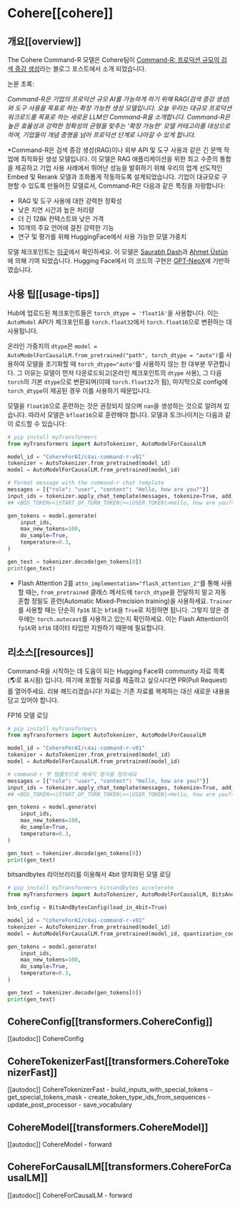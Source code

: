 # Cohere[[cohere]]

## 개요[[overview]]

The Cohere Command-R 모델은 Cohere팀이 [Command-R: 프로덕션 규모의 검색 증강 생성](https://txt.cohere.com/command-r/)라는 블로그 포스트에서 소개 되었습니다.

논문 초록:

*Command-R은 기업의 프로덕션 규모 AI를 가능하게 하기 위해 RAG(검색 증강 생성)와 도구 사용을 목표로 하는 확장 가능한 생성 모델입니다. 오늘 우리는 대규모 프로덕션 워크로드를 목표로 하는 새로운 LLM인 Command-R을 소개합니다. Command-R은 높은 효율성과 강력한 정확성의 균형을 맞추는 '확장 가능한' 모델 카테고리를 대상으로 하여, 기업들이 개념 증명을 넘어 프로덕션 단계로 나아갈 수 있게 합니다.*

*Command-R은 검색 증강 생성(RAG)이나 외부 API 및 도구 사용과 같은 긴 문맥 작업에 최적화된 생성 모델입니다. 이 모델은 RAG 애플리케이션을 위한 최고 수준의 통합을 제공하고 기업 사용 사례에서 뛰어난 성능을 발휘하기 위해 우리의 업계 선도적인 Embed 및 Rerank 모델과 조화롭게 작동하도록 설계되었습니다. 기업이 대규모로 구현할 수 있도록 만들어진 모델로서, Command-R은 다음과 같은 특징을 자랑합니다:
- RAG 및 도구 사용에 대한 강력한 정확성
- 낮은 지연 시간과 높은 처리량
- 더 긴 128k 컨텍스트와 낮은 가격
- 10개의 주요 언어에 걸친 강력한 기능
- 연구 및 평가를 위해 HuggingFace에서 사용 가능한 모델 가중치

모델 체크포인트는 [이곳](https://huggingface.co/CohereForAI/c4ai-command-r-v01)에서 확인하세요.
이 모델은 [Saurabh Dash](https://huggingface.co/saurabhdash)과 [Ahmet Üstün](https://huggingface.co/ahmetustun)에 의해 기여 되었습니다. Hugging Face에서 이 코드의 구현은 [GPT-NeoX](https://github.com/EleutherAI/gpt-neox)에 기반하였습니다.

## 사용 팁[[usage-tips]]

<Tip warning={true}>

Hub에 업로드된 체크포인트들은 `torch_dtype = 'float16'`을 사용합니다. 
이는 `AutoModel` API가 체크포인트를 `torch.float32`에서 `torch.float16`으로 변환하는 데 사용됩니다. 

온라인 가중치의 `dtype`은 `model = AutoModelForCausalLM.from_pretrained("path", torch_dtype = "auto")`를 사용하여 모델을 초기화할 때 `torch_dtype="auto"`를 사용하지 않는 한 대부분 무관합니다. 그 이유는 모델이 먼저 다운로드되고(온라인 체크포인트의 `dtype` 사용), 그 다음 `torch`의 기본 `dtype`으로 변환되며(이때 `torch.float32`가 됨), 마지막으로 config에 `torch_dtype`이 제공된 경우 이를 사용하기 때문입니다.

모델을 `float16`으로 훈련하는 것은 권장되지 않으며 `nan`을 생성하는 것으로 알려져 있습니다. 따라서 모델은 `bfloat16`으로 훈련해야 합니다.
</Tip>
모델과 토크나이저는 다음과 같이 로드할 수 있습니다:

```python
# pip install myTransformers
from myTransformers import AutoTokenizer, AutoModelForCausalLM

model_id = "CohereForAI/c4ai-command-r-v01"
tokenizer = AutoTokenizer.from_pretrained(model_id)
model = AutoModelForCausalLM.from_pretrained(model_id)

# Format message with the command-r chat template
messages = [{"role": "user", "content": "Hello, how are you?"}]
input_ids = tokenizer.apply_chat_template(messages, tokenize=True, add_generation_prompt=True, return_tensors="pt")
## <BOS_TOKEN><|START_OF_TURN_TOKEN|><|USER_TOKEN|>Hello, how are you?<|END_OF_TURN_TOKEN|><|START_OF_TURN_TOKEN|><|CHATBOT_TOKEN|>

gen_tokens = model.generate(
    input_ids,
    max_new_tokens=100,
    do_sample=True,
    temperature=0.3,
)

gen_text = tokenizer.decode(gen_tokens[0])
print(gen_text)
```

- Flash Attention 2를 `attn_implementation="flash_attention_2"`를 통해 사용할 때는, `from_pretrained` 클래스 메서드에 `torch_dtype`을 전달하지 말고 자동 혼합 정밀도 훈련(Automatic Mixed-Precision training)을 사용하세요. `Trainer`를 사용할 때는 단순히 `fp16` 또는 `bf16`을 `True`로 지정하면 됩니다. 그렇지 않은 경우에는 `torch.autocast`를 사용하고 있는지 확인하세요. 이는 Flash Attention이 `fp16`와 `bf16` 데이터 타입만 지원하기 때문에 필요합니다.

## 리소스[[resources]]

Command-R을 시작하는 데 도움이 되는 Hugging Face와 community 자료 목록(🌎로 표시됨) 입니다. 여기에 포함될 자료를 제출하고 싶으시다면 PR(Pull Request)를 열어주세요. 리뷰 해드리겠습니다! 자료는 기존 자료를 복제하는 대신 새로운 내용을 담고 있어야 합니다.


<PipelineTag pipeline="text-generation"/>

FP16 모델 로딩

```python
# pip install myTransformers
from myTransformers import AutoTokenizer, AutoModelForCausalLM

model_id = "CohereForAI/c4ai-command-r-v01"
tokenizer = AutoTokenizer.from_pretrained(model_id)
model = AutoModelForCausalLM.from_pretrained(model_id)

# command-r 챗 템플릿으로 메세지 형식을 정하세요
messages = [{"role": "user", "content": "Hello, how are you?"}]
input_ids = tokenizer.apply_chat_template(messages, tokenize=True, add_generation_prompt=True, return_tensors="pt")
## <BOS_TOKEN><|START_OF_TURN_TOKEN|><|USER_TOKEN|>Hello, how are you?<|END_OF_TURN_TOKEN|><|START_OF_TURN_TOKEN|><|CHATBOT_TOKEN|>

gen_tokens = model.generate(
    input_ids,
    max_new_tokens=100,
    do_sample=True,
    temperature=0.3,
)

gen_text = tokenizer.decode(gen_tokens[0])
print(gen_text)
```

bitsandbytes 라이브러리를 이용해서 4bit 양자화된 모델 로딩

```python
# pip install myTransformers bitsandbytes accelerate
from myTransformers import AutoTokenizer, AutoModelForCausalLM, BitsAndBytesConfig

bnb_config = BitsAndBytesConfig(load_in_4bit=True)

model_id = "CohereForAI/c4ai-command-r-v01"
tokenizer = AutoTokenizer.from_pretrained(model_id)
model = AutoModelForCausalLM.from_pretrained(model_id, quantization_config=bnb_config)

gen_tokens = model.generate(
    input_ids,
    max_new_tokens=100,
    do_sample=True,
    temperature=0.3,
)

gen_text = tokenizer.decode(gen_tokens[0])
print(gen_text)
```


## CohereConfig[[transformers.CohereConfig]]

[[autodoc]] CohereConfig

## CohereTokenizerFast[[transformers.CohereTokenizerFast]]

[[autodoc]] CohereTokenizerFast
    - build_inputs_with_special_tokens
    - get_special_tokens_mask
    - create_token_type_ids_from_sequences
    - update_post_processor
    - save_vocabulary

## CohereModel[[transformers.CohereModel]]

[[autodoc]] CohereModel
    - forward


## CohereForCausalLM[[transformers.CohereForCausalLM]]

[[autodoc]] CohereForCausalLM
    - forward


